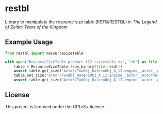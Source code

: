 # restbl

Library to manipulate the resource size table (RSTB/RESTBL) in *The Legend of
Zelda: Tears of the Kingdom*

## Example Usage

```python
from restbl import ResourceSizeTable

with open("ResourceSizeTable.product.112.rsizetable.zs", "rb") as file:
    table = ResourceSizeTable.from_binary(file.read())
    assert table.get_size("Actor/TwnObj_HatenoObj_A_12.engine__actor__ActorParam.bgyml") == 6184
    table.set_size("Actor/TwnObj_HatenoObj_A_12.engine__actor__ActorParam.bgyml", 666)
    assert table.get_size("Actor/TwnObj_HatenoObj_A_12.engine__actor__ActorParam.bgyml") == 666
```

## License

This project is licensed under the GPLv3+ license.
